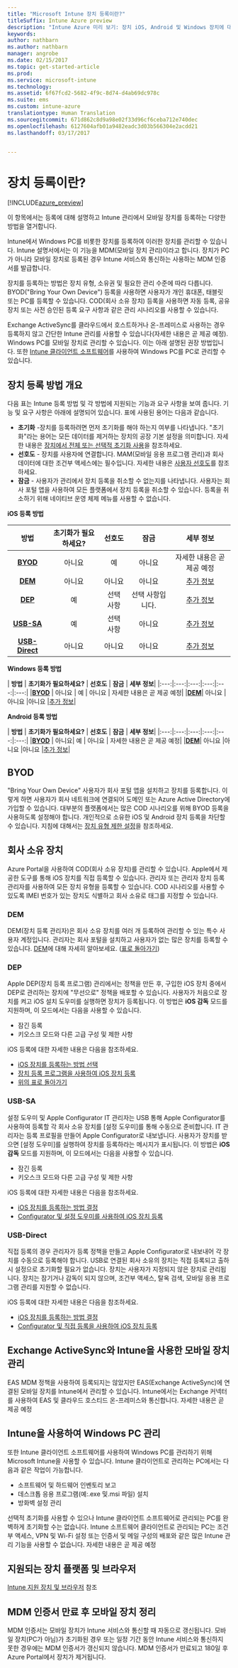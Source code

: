 ```yaml
---
title: "Microsoft Intune 장치 등록이란?"
titleSuffix: Intune Azure preview
description: "Intune Azure 미리 보기: 장치 iOS, Android 및 Windows 장치에 대한 등록을 알아봅니다."
keywords: 
author: nathbarn
ms.author: nathbarn
manager: angrobe
ms.date: 02/15/2017
ms.topic: get-started-article
ms.prod: 
ms.service: microsoft-intune
ms.technology: 
ms.assetid: 6f67fcd2-5682-4f9c-8d74-d4ab69dc978c
ms.suite: ems
ms.custom: intune-azure
translationtype: Human Translation
ms.sourcegitcommit: 671d862c8d9a98e02f33d96cf6ceba712e740dec
ms.openlocfilehash: 6127604afb01a9482eadc3d03b566304e2acdd21
ms.lasthandoff: 03/17/2017


---
```


# <a name="what-is-device-enrollment"></a>장치 등록이란?
[!INCLUDE[azure_preview](../includes/azure_preview.md)]

이 항목에서는 등록에 대해 설명하고 Intune 관리에서 모바일 장치를 등록하는 다양한 방법을 열거합니다.

Intune에서 Windows PC를 비롯한 장치를 등록하여 이러한 장치를 관리할 수 있습니다. Intune 설명서에서는 이 기능을 MDM(모바일 장치 관리)이라고 합니다. 장치가 PC가 아니라 모바일 장치로 등록된 경우 Intune 서비스와 통신하는 사용하는 MDM 인증서를 발급합니다.

장치를 등록하는 방법은 장치 유형, 소유권 및 필요한 관리 수준에 따라 다릅니다. BYOD("Bring Your Own Device") 등록을 사용하면 사용자가 개인 휴대폰, 태블릿 또는 PC를 등록할 수 있습니다. COD(회사 소유 장치) 등록을 사용하면 자동 등록, 공유 장치 또는 사전 승인된 등록 요구 사항과 같은 관리 시나리오를 사용할 수 있습니다.

Exchange ActiveSync를 클라우드에서 호스트하거나 온-프레미스로 사용하는 경우 등록하지 않고 간단한 Intune 관리를 사용할 수 있습니다(자세한 내용은 곧 제공 예정). Windows PC를 모바일 장치로 관리할 수 있습니다. 이는 아래 설명된 권장 방법입니다. 또한 [Intune 클라이언트 소프트웨어](https://docs.microsoft.com/intune/deploy-use/manage-windows-pcs-with-microsoft-intune)를 사용하여 Windows PC를 PC로 관리할 수 있습니다.


## <a name="overview-of-device-enrollment-methods"></a>장치 등록 방법 개요

다음 표는 Intune 등록 방법 및 각 방법에 지원되는 기능과 요구 사항을 보여 줍니다. 기능 및 요구 사항은 아래에 설명되어 있습니다. 표에 사용된 용어는 다음과 같습니다.

- **초기화** -장치를 등록하려면 먼저 초기화를 해야 하는지 여부를 나타냅니다. "초기화"라는 용어는 모든 데이터를 제거하는 장치의 공장 기본 설정을 의미합니다. 자세한 내용은 [장치에서 전체 또는 선택적 초기화 사용](/intune-azure/manage-devices/use-full-or-selective-wipe-on-devices-using-microsoft-intune)을 참조하세요.
- **선호도** - 장치를 사용자에 연결합니다. MAM(모바일 응용 프로그램 관리)과 회사 데이터에 대한 조건부 액세스에는 필수입니다. 자세한 내용은 [사용자 선호도](enroll-ios-devices-using-device-enrollment-program.md)를 참조하세요.
- **잠금** - 사용자가 관리에서 장치 등록을 취소할 수 없는지를 나타냅니다. 사용자는 회사 포털 앱을 사용하여 모든 플랫폼에서 장치 등록을 취소할 수 있습니다. 등록을 취소하기 위해 네이티브 운영 체제 메뉴를 사용할 수 없습니다.


**iOS 등록 방법**

| **방법** |    **초기화가 필요하세요?** |    **선호도**    |    **잠금** | **세부 정보** |
|:---:|:---:|:---:|:---:|:---:|
|**[BYOD](#byod)** | 아니요|    예 |    아니요 | 자세한 내용은 곧 제공 예정|
|**[DEM](#dem)**|    아니요 |아니요 |아니요    | [추가 정보](enroll-ios-devices-using-device-enrollment-program.md)|
|**[DEP](#dep)**|    예 |    선택 사항 |    선택 사항입니다.|[추가 정보](enroll-ios-devices-using-device-enrollment-program.md)|
|**[USB-SA](#usb-sa)**|    예 |    선택 사항 |    아니요| [추가 정보](enroll-ios-devices-with-apple-configurator-and-setup-assistant.md)|
|**[USB-Direct](#usb-direct)**|    아니요 |    아니요    | 아니요|[추가 정보](enroll-ios-devices-with-apple-configurator-and-direct-enrollment.md)|



**Windows 등록 방법**

| **방법** |    **초기화가 필요하세요?** |    **선호도**    |    **잠금** | **세부 정보**|
|:---:|:---:|:---:|:---:|:---:|:---:|
|**[BYOD](#byod)** | 아니요 |    예 |    아니요 | 자세한 내용은 곧 제공 예정|
|**[DEM](#dem)**|    아니요 |아니요 |아니요    |[추가 정보](enroll-devices-using-device-enrollment-manager.md)|

**Android 등록 방법**

| **방법** |    **초기화가 필요하세요?** |    **선호도**    |    **잠금** | **세부 정보**|
|:---:|:---:|:---:|:---:|:---:|:---:|
|**[BYOD](#byod)** | 아니요|    예 |    아니요 | 자세한 내용은 곧 제공 예정|
|**[DEM](#dem)**|    아니요 |아니요 |아니요    |[추가 정보](enroll-ios-devices-using-device-enrollment-program.md)|


## <a name="byod"></a>BYOD
"Bring Your Own Device" 사용자가 회사 포털 앱을 설치하고 장치를 등록합니다. 이렇게 하면 사용자가 회사 네트워크에 연결되어 도메인 또는 Azure Active Directory에 가입할 수 있습니다. 대부분의 플랫폼에서는 많은 COD 시나리오를 위해 BYOD 등록을 사용하도록 설정해야 합니다. 개인적으로 소유한 iOS 및 Android 장치 등록을 차단할 수 있습니다. 지침에 대해서는 [장치 유형 제한 설정](https://docs.microsoft.com/intune-azure/enroll-devices/set-enrollment-restrictions#set-device-type-restrictions)을 참조하세요.

## <a name="corporate-owned-devices"></a>회사 소유 장치
Azure Portal을 사용하여 COD(회사 소유 장치)를 관리할 수 있습니다. Apple에서 제공한 도구를 통해 iOS 장치를 직접 등록할 수 있습니다. 관리자 또는 관리자 장치 등록 관리자를 사용하여 모든 장치 유형을 등록할 수 있습니다. COD 시나리오를 사용할 수 있도록 IMEI 번호가 있는 장치도 식별하고 회사 소유로 태그를 지정할 수 있습니다.

### <a name="dem"></a>DEM
DEM(장치 등록 관리자)은 회사 소유 장치를 여러 개 등록하여 관리할 수 있는 특수 사용자 계정입니다. 관리자는 회사 포털을 설치하고 사용자가 없는 많은 장치를 등록할 수 있습니다. [DEM](enroll-devices-using-device-enrollment-manager.md)에 대해 자세히 알아보세요. ([표로 돌아가기](#overview-of-device-enrollment-methods))

### <a name="dep"></a>DEP
Apple DEP(장치 등록 프로그램) 관리에서는 정책을 만든 후, 구입한 iOS 장치 중에서 DEP로 관리하는 장치에 "무선으로" 정책을 배포할 수 있습니다. 사용자가 처음으로 장치를 켜고 iOS 설치 도우미를 실행하면 장치가 등록됩니다. 이 방법은 **iOS 감독** 모드를 지원하며, 이 모드에서는 다음을 사용할 수 있습니다.

  -    잠긴 등록
  -    키오스크 모드와 다른 고급 구성 및 제한 사항

iOS 등록에 대한 자세한 내용은 다음을 참조하세요.

- [iOS 장치를 등록하는 방법 선택](choose-ios-enrollment-method.md)
- [장치 등록 프로그램을 사용하여 iOS 장치 등록](enroll-ios-devices-using-device-enrollment-program.md)
- [위의 표로 돌아가기](#overview-of-device-enrollment-methods)

### <a name="usb-sa"></a>USB-SA
설정 도우미 및 Apple Configurator IT 관리자는 USB 통해 Apple Configurator를 사용하여 등록할 각 회사 소유 장치를 [설정 도우미]를 통해 수동으로 준비합니다. IT 관리자는 등록 프로필을 만들어 Apple Configurator로 내보냅니다. 사용자가 장치를 받으면 [설정 도우미]를 실행하여 장치를 등록하라는 메시지가 표시됩니다. 이 방법은 **iOS 감독** 모드를 지원하며, 이 모드에서는 다음을 사용할 수 있습니다.
  -    잠긴 등록
  -    키오스크 모드와 다른 고급 구성 및 제한 사항

iOS 등록에 대한 자세한 내용은 다음을 참조하세요.

- [iOS 장치를 등록하는 방법 결정](choose-ios-enrollment-method.md)
- [Configurator 및 설정 도우미를 사용하여 iOS 장치 등록](enroll-ios-devices-with-apple-configurator-and-setup-assistant.md)

### <a name="usb-direct"></a>USB-Direct
직접 등록의 경우 관리자가 등록 정책을 만들고 Apple Configurator로 내보내어 각 장치를 수동으로 등록해야 합니다. USB로 연결된 회사 소유의 장치는 직접 등록되고 출하 시 설정으로 초기화할 필요가 없습니다. 장치는 사용자가 지정되지 않은 장치로 관리됩니다. 장치는 잠기거나 감독이 되지 않으며, 조건부 액세스, 탈옥 검색, 모바일 응용 프로그램 관리를 지원할 수 없습니다.

iOS 등록에 대한 자세한 내용은 다음을 참조하세요.

- [iOS 장치를 등록하는 방법 결정](choose-ios-enrollment-method.md)
- [Configurator 및 직접 등록을 사용하여 iOS 장치 등록](enroll-ios-devices-with-apple-configurator-and-direct-enrollment.md)

## <a name="mobile-device-management-with-exchange-activesync-and-intune"></a>Exchange ActiveSync와 Intune을 사용한 모바일 장치 관리
EAS MDM 정책을 사용하여 등록되지는 않았지만 EAS(Exchange ActiveSync)에 연결된 모바일 장치를 Intune에서 관리할 수 있습니다. Intune에서는 Exchange 커넥터를 사용하여 EAS 및 클라우드 호스티드 온-프레미스와 통신합니다. 자세한 내용은 곧 제공 예정


## <a name="windows-pc-management-with-intune"></a>Intune을 사용하여 Windows PC 관리  
또한 Intune 클라이언트 소프트웨어를 사용하여 Windows PC를 관리하기 위해 Microsoft Intune을 사용할 수 있습니다. Intune 클라이언트로 관리하는 PC에서는 다음과 같은 작업이 가능합니다.

 - 소프트웨어 및 하드웨어 인벤토리 보고
 - 데스크톱 응용 프로그램(예:.exe 및.msi 파일) 설치
 - 방화벽 설정 관리

선택적 초기화를 사용할 수 있으나 Intune 클라이언트 소프트웨어로 관리되는 PC를 완벽하게 초기화할 수는 없습니다. Intune 소프트웨어 클라이언트로 관리되는 PC는 조건부 액세스, VPN 및 Wi-Fi 설정 또는 인증서 및 메일 구성의 배포와 같은 많은 Intune 관리 기능을 사용할 수 없습니다. 자세한 내용은 곧 제공 예정

## <a name="supported-device-platforms-and-browsers"></a>지원되는 장치 플랫폼 및 브라우저

[Intune 지원 장치 및 브라우저](https://docs.microsoft.com/intune/get-started/supported-mobile-devices-and-computers) 참조

## <a name="mobile-device-cleanup-after-mdm-certificate-expiration"></a>MDM 인증서 만료 후 모바일 장치 정리

MDM 인증서는 모바일 장치가 Intune 서비스와 통신할 때 자동으로 갱신됩니다. 모바일 장치(PC가 아님)가 초기화된 경우 또는 일정 기간 동안 Intune 서비스와 통신하지 못한 경우에는 MDM 인증서가 갱신되지 않습니다. MDM 인증서가 만료되고 180일 후 Azure Portal에서 장치가 제거됩니다.

